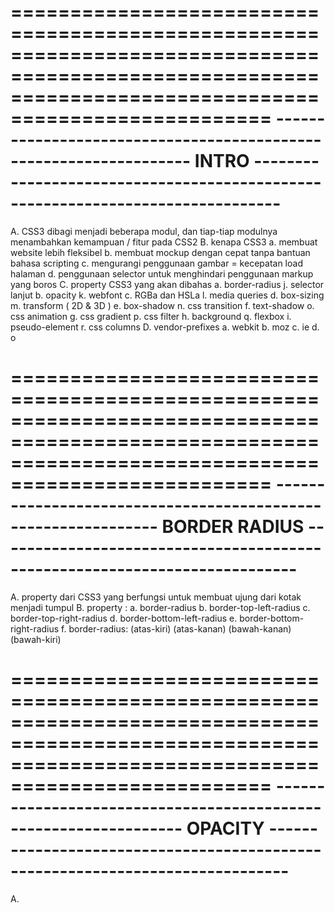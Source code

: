 ========================================================================================================================================================
------------------------------------------------------------------ INTRO -------------------------------------------------------------------------------
========================================================================================================================================================

A. CSS3 dibagi menjadi beberapa modul, dan tiap-tiap modulnya menambahkan kemampuan / fitur pada CSS2
B. kenapa CSS3
        a. membuat website lebih fleksibel
        b. membuat mockup dengan cepat tanpa bantuan bahasa scripting
        c. mengurangi penggunaan gambar = kecepatan load halaman
        d. penggunaan selector untuk menghindari penggunaan markup yang boros
C. property CSS3 yang akan dibahas
        a. border-radius                j. selector lanjut
        b. opacity                      k. webfont
        c. RGBa dan HSLa                l. media queries
        d. box-sizing                   m. transform ( 2D & 3D )
        e. box-shadow                   n. css transition
        f. text-shadow                  o. css animation
        g. css gradient                 p. css filter
        h. background                   q. flexbox
        i. pseudo-element               r. css columns
D. vendor-prefixes
        a. webkit
        b. moz
        c. ie
        d. o

========================================================================================================================================================
-------------------------------------------------------------- BORDER RADIUS ---------------------------------------------------------------------------
========================================================================================================================================================

A. property dari CSS3 yang berfungsi untuk membuat ujung dari kotak menjadi tumpul
B. property :
        a. border-radius
        b. border-top-left-radius
        c. border-top-right-radius
        d. border-bottom-left-radius
        e. border-bottom-right-radius
        f. border-radius: (atas-kiri) (atas-kanan) (bawah-kanan) (bawah-kiri)

========================================================================================================================================================
----------------------------------------------------------------- OPACITY ------------------------------------------------------------------------------
========================================================================================================================================================

A. 